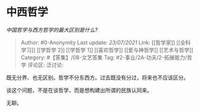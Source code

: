 # 中西哲学
*中国哲学与西方哲学的最大区别是什么?*

> Author: #0-Anonymity
> Last update: *23/07/2021*
> Link: [[哲学家]] [[全科学习]] [[学哲学 2]] [[学哲学 1]] [[喜欢哲学]] [[爱与神哲学]] [[艺术与哲学]]
> Category: #【答集】/08-文艺答集
> Tag: #2-事业/2A-功夫/2-拓展能力/哲学
> 评论区:
> 泛讨论:

既无分界、也无区别。哲学不分东西方。过去既没有分过，将来也不应该区分。

谈这个问题，不是在谈哲学，而是想构建出所谓的民族认同来。

无聊。
